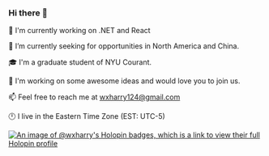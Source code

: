 ### Hi there 👋

🌱 I'm currently working on .NET and React

🔭 I’m currently seeking for opportunities in North America and China.

🎓 I'm a graduate student of NYU Courant.

👯 I'm working on some awesome ideas and would love you to join us.

📫 Feel free to reach me at wxharry124@gmail.com

🕛 I live in the Eastern Time Zone (EST: UTC-5)


[![An image of @wxharry's Holopin badges, which is a link to view their full Holopin profile](https://holopin.me/wxharry)](https://holopin.io/@wxharry)
